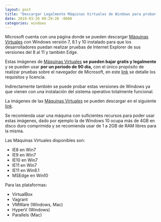 ```yaml
---
layout: post
title: "Descargar Legalmente Máquinas Virtuales de Windows para probar Internet Explorer y Edge"
date: 2019-03-20 09:29:20 -0600
categories: windows
---
```


Microsoft cuenta con una página donde se pueden descargar [Máquinas Virtuales](https://developer.microsoft.com/en-us/microsoft-edge/tools/vms/) con Windows versión 7, 8.1 y 10 instalado para que los desarrolladores puedan realizar pruebas de Internet Explorer de sus versiones del 8 al 11 y también Edge.

Estas imágenes de [Máquinas Virtuales](https://developer.microsoft.com/en-us/microsoft-edge/tools/vms/) **se pueden bajar gratis y legalmente** y se pueden usar **por un periodo de 90 día,** con el único propósito de realizar pruebas sobre el navegador de Microsoft, en este [link](https://az792536.vo.msecnd.net/vms/release_notes_license_terms_8_1_15.pdf) se detalle los requisitos y licencia.

Indirectamente también se puede probar estas versiones de Windows ya que vienen con una instalación del sistema operativo totalmente funcional.

La imágenes de las [Máquinas Virtuales](https://developer.microsoft.com/en-us/microsoft-edge/tools/vms/) se pueden descargar en el siguiente [link](https://developer.microsoft.com/en-us/microsoft-edge/tools/vms/).

Se recomienda usar una máquina con suficientes recursos para poder usar estas imágenes, dado por ejemplo la de Windows 10 ocupa más de 4GB en disco duro comprimida y se recomienda usar de 1 a 2GB de RAM libres para la misma.

Las Máquinas Virtuales disponibles son:

* IE8 en Win7
* IE9 en Win7
* IE10 en Win7
* IE11 en Win7
* IE11 en Win8.1
* MSEdge en Win10

Para las plataformas:

* VirtualBox
* Vagrant
* VMWare (Windows, Mac)
* HyperV (Windows)
* Parallels (Mac)
